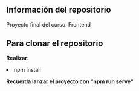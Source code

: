 ## Información del repositorio
Proyecto final del curso. Frontend

## Para clonar el repositorio

<p><b>Realizar:</b></p>
<lu>
    <li>npm install</li>
</lu> 

<b>Recuerda lanzar el proyecto con "npm run serve"</b>
